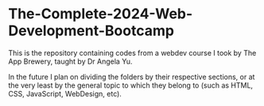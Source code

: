 # The-Complete-2024-Web-Development-Bootcamp
 This is the repository containing codes from a webdev course I took by The App Brewery, taught by Dr Angela Yu.

 In the future I plan on dividing the folders by their respective sections, or at the very least by the general topic to which they belong to (such as HTML, CSS, JavaScript, WebDesign, etc).
